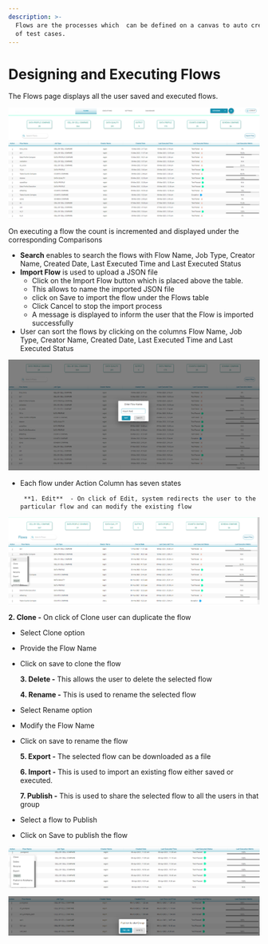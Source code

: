 ```yaml
---
description: >-
  Flows are the processes which  can be defined on a canvas to auto create group
  of test cases.
---
```


# Designing and Executing Flows

The Flows page displays all the user saved and executed flows.

![Flows](../.gitbook/assets/flows2.png)

On executing a flow the count is incremented and displayed under the corresponding Comparisons

* **Search**  enables to search the flows with Flow Name, Job Type, Creator Name, Created Date,          Last Executed Time and Last Executed Status
* **Import Flow** is used to upload a JSON file
  *  Click on the Import Flow button which is placed above the table. 
  * This allows to name the imported JSON file
  *  click on Save to import the flow under the Flows table
  * Click Cancel to stop the import process 
  * A message is displayed to inform the user that the Flow is imported successfully 
* User can sort the flows by clicking on the columns Flow Name, Job Type, Creator Name, Created Date, Last Executed Time and  Last Executed Status

![Import Flow](../.gitbook/assets/import2.png)

* Each flow under Action Column  has seven states

       **1. Edit**  - On click of Edit, system redirects the user to the particular flow and can modify the existing flow

![Edit Flow](../.gitbook/assets/editflow2.png)

   **2. Clone -** On click of Clone user can duplicate the flow

* Select Clone option
* Provide the Flow Name 
* Click on save to clone the flow       

   **3. Delete -** This allows the user to delete the selected flow

   **4. Rename -** This is used to rename the selected flow  

* Select Rename option 
* Modify the Flow Name
* Click on save to rename the flow

   **5. Export -** The selected flow can be downloaded as a file

   **6. Import -** This is used to import an existing flow either saved or executed.

   **7. Publish -** This is used to share the selected flow to all the users in that group

* Select a flow to Publish 
* Click on Save to publish the flow

![Publish Flow](../.gitbook/assets/publish_flow.png)

![Publish Flow to a Group](../.gitbook/assets/publish_group.png)



